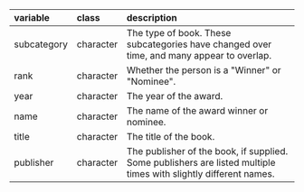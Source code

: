 |variable    |class     |description                           |
|:-----------|:---------|:-------------------------------------|
|subcategory |character |The type of book. These subcategories have changed over time, and many appear to overlap. |
|rank        |character |Whether the person is a "Winner" or "Nominee". |
|year        |character |The year of the award. |
|name        |character |The name of the award winner or nominee. |
|title       |character |The title of the book. |
|publisher   |character |The publisher of the book, if supplied. Some publishers are listed multiple times with slightly different names. |
